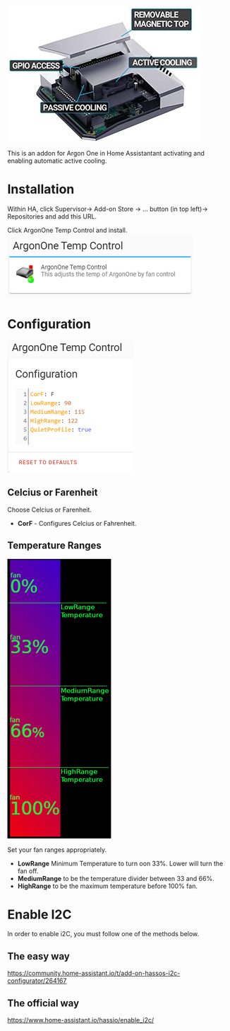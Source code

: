 ![image](gitResources/activecooling.jpg)

This is an addon for Argon One in Home Assistantant activating and enabling automatic active cooling.

# Installation

Within HA, click Supervisor-> Add-on Store -> … button (in top left)-> Repositories and add this URL.

Click ArgonOne Temp Control and install.<br>
![image](gitResources/addonSelect.png)

# Configuration

![image](gitResources/Configuration.png)

## Celcius or Farenheit

Choose Celcius or Farenheit.

- **CorF** - Configures Celcius or Fahrenheit.

## Temperature Ranges

![image](gitResources/FanRangeExplaination.png)

Set your fan ranges appropriately.

- **LowRange** Minimum Temperature to turn oon 33%. Lower will turn the fan off.
- **MediumRange** to be the temperature divider between 33 and 66%.
- **HighRange** to be the maximum temperature before 100% fan.

# Enable I2C

In order to enable i2C, you must follow one of the methods below.

## The easy way

https://community.home-assistant.io/t/add-on-hassos-i2c-configurator/264167

## The official way

https://www.home-assistant.io/hassio/enable_i2c/
